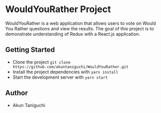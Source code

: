 # WouldYouRather Project

WouldYouRather is a web application that allows users to vote on Would You Rather questions and view the results. The goal of this project is to demonstrate understanding of Redux with a React.js application. 

## Getting Started

* Clone the project `git clone https://github.com/akuntaniguchi/WouldYouRather.git`
* Install the project dependencies with `yarn install`
* Start the development server with `yarn start`

## Author

* Akun Taniguchi
